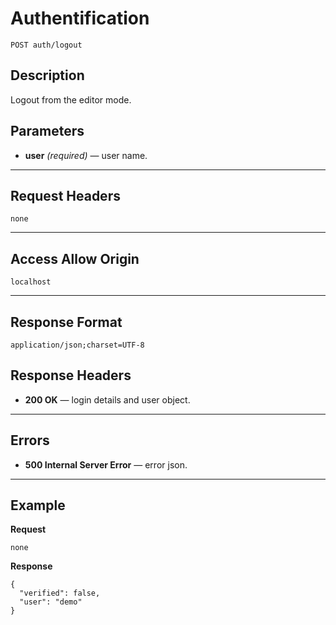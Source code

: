 # Authentification

    POST auth/logout

## Description

Logout from the editor mode.

## Parameters

- **user** _(required)_ — user name.

***

## Request Headers

    none

***

## Access Allow Origin

    localhost

***

## Response Format

    application/json;charset=UTF-8

## Response Headers

- **200 OK** — login details and user object.

***

## Errors

- **500 Internal Server Error** — error json.

***

## Example
**Request**

    none

**Response**

    {
      "verified": false,
      "user": "demo"
    }
